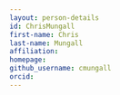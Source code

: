 ```yaml
---
layout: person-details
id: ChrisMungall
first-name: Chris
last-name: Mungall
affiliation:
homepage:
github_username: cmungall
orcid:
---
```

